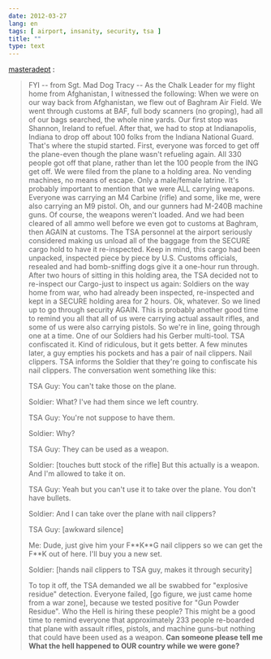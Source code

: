 ```yaml
---
date: 2012-03-27
lang: en
tags: [ airport, insanity, security, tsa ]
title: ""
type: text
---
```


[masteradept](http://masteradept.tumblr.com/post/19862503088/fyi-from-sgt-mad-dog-tracy-as-the-chalk)
:

> FYI -- from Sgt. Mad Dog Tracy -- As the Chalk Leader for my flight
> home from Afghanistan, I witnessed the following: When we were on our
> way back from Afghanistan, we flew out of Baghram Air Field. We went
> through customs at BAF, full body scanners (no groping), had all of
> our bags searched, the whole nine yards. Our first stop was Shannon,
> Ireland to refuel. After that, we had to stop at Indianapolis, Indiana
> to drop off about 100 folks from the Indiana National Guard. That's
> where the stupid started. First, everyone was forced to get off the
> plane-even though the plane wasn't refueling again. All 330 people got
> off that plane, rather than let the 100 people from the ING get off.
> We were filed from the plane to a holding area. No vending machines,
> no means of escape. Only a male/female latrine. It's probably
> important to mention that we were ALL carrying weapons. Everyone was
> carrying an M4 Carbine (rifle) and some, like me, were also carrying
> an M9 pistol. Oh, and our gunners had M-240B machine guns. Of course,
> the weapons weren't loaded. And we had been cleared of all ammo well
> before we even got to customs at Baghram, then AGAIN at customs. The
> TSA personnel at the airport seriously considered making us unload all
> of the baggage from the SECURE cargo hold to have it re-inspected.
> Keep in mind, this cargo had been unpacked, inspected piece by piece
> by U.S. Customs officials, resealed and had bomb-sniffing dogs give it
> a one-hour run through. After two hours of sitting in this holding
> area, the TSA decided not to re-inspect our Cargo-just to inspect us
> again: Soldiers on the way home from war, who had already been
> inspected, re-inspected and kept in a SECURE holding area for 2 hours.
> Ok, whatever. So we lined up to go through security AGAIN. This is
> probably another good time to remind you all that all of us were
> carrying actual assault rifles, and some of us were also carrying
> pistols. So we're in line, going through one at a time. One of our
> Soldiers had his Gerber multi-tool. TSA confiscated it. Kind of
> ridiculous, but it gets better. A few minutes later, a guy empties his
> pockets and has a pair of nail clippers. Nail clippers. TSA informs
> the Soldier that they're going to confiscate his nail clippers. The
> conversation went something like this:
>
> TSA Guy: You can't take those on the plane.
>
> Soldier: What? I've had them since we left country.
>
> TSA Guy: You're not suppose to have them.
>
> Soldier: Why?
>
> TSA Guy: They can be used as a weapon.
>
> Soldier: \[touches butt stock of the rifle\] But this actually is a
> weapon. And I'm allowed to take it on.
>
> TSA Guy: Yeah but you can't use it to take over the plane. You don't
> have bullets.
>
> Soldier: And I can take over the plane with nail clippers?
>
> TSA Guy: \[awkward silence\]
>
> Me: Dude, just give him your F\*\*K\*\*G nail clippers so we can get
> the F\*\*K out of here. I'll buy you a new set.
>
> Soldier: \[hands nail clippers to TSA guy, makes it through security\]
>
> To top it off, the TSA demanded we all be swabbed for "explosive
> residue" detection. Everyone failed, \[go figure, we just came home
> from a war zone\], because we tested positive for "Gun Powder
> Residue". Who the Hell is hiring these people? This might be a good
> time to remind everyone that approximately 233 people re-boarded that
> plane with assault rifles, pistols, and machine guns-but nothing that
> could have been used as a weapon. **Can someone please tell me What
> the hell happened to OUR country while we were gone?**

